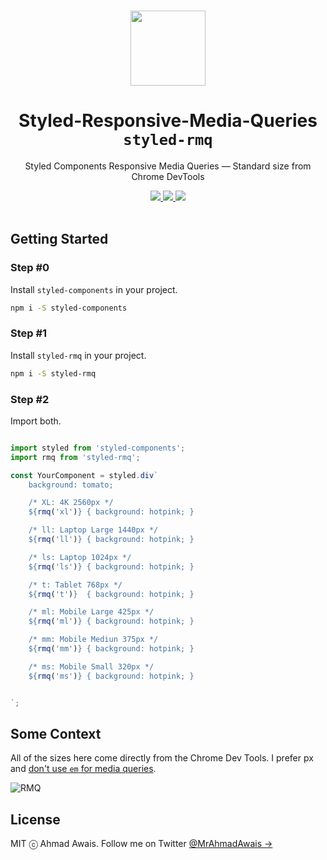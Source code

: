 <p align="center">
  <br>
  <a href="https://twitter.com/MrAhmadAwais/">
    <img src="https://on.ahmda.ws/ef9952/c" width="120"/>
  </a>
</p>

<h1 align="center">Styled-Responsive-Media-Queries <code>styled-rmq</code></h1>

<p align="center">
  Styled Components Responsive Media Queries — Standard size from Chrome DevTools
</p>

<p align="center">
  <a title="Total Downloads" href="https://www.npmjs.com/package/styled-rmq">
    <img src="https://img.shields.io/npm/dt/styled-rmq.svg?style=flat">
  </a>
  <a title="Current Cersion" href="https://www.npmjs.com/package/styled-rmq">
    <img src="https://img.shields.io/npm/v/styled-rmq.svg?style=flat">
  </a>
  <a title="Follow me on Twitter @MrAhmadAwais →" href="https://twitter.com/mrahmadawais">
    <img src="https://img.shields.io/twitter/follow/mrahmadawais.svg?style=social&label=Follow">
  </a>
  <br>
  <br>
</p>

## Getting Started

### Step #0

Install `styled-components` in your project.

```sh
npm i -S styled-components
```

### Step #1

Install `styled-rmq` in your project.

```sh
npm i -S styled-rmq
```

### Step #2

Import both.

```js

import styled from 'styled-components';
import rmq from 'styled-rmq';

const YourComponent = styled.div`
    background: tomato;

    /* XL: 4K 2560px */
    ${rmq('xl')} { background: hotpink; }

    /* ll: Laptop Large 1440px */
    ${rmq('ll')} { background: hotpink; }

    /* ls: Laptop 1024px */
    ${rmq('ls')} { background: hotpink; }

    /* t: Tablet 768px */
    ${rmq('t')}  { background: hotpink; }

    /* ml: Mobile Large 425px */
    ${rmq('ml')} { background: hotpink; }

    /* mm: Mobile Mediun 375px */
    ${rmq('mm')} { background: hotpink; }

    /* ms: Mobile Small 320px */
    ${rmq('ms')} { background: hotpink; }


`;
```

## Some Context

All of the sizes here come directly from the Chrome Dev Tools. I prefer px and [don't use `em` for media queries](https://adamwathan.me/dont-use-em-for-media-queries/).

![RMQ](https://on.ahmda.ws/c51fe6/c)

## License

MIT ⓒ Ahmad Awais. Follow me on Twitter [@MrAhmadAwais →](https://twitter.com/MrAhmadAwais/)
